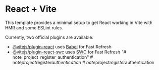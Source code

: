 # React + Vite

This template provides a minimal setup to get React working in Vite with HMR and some ESLint rules.

Currently, two official plugins are available:

- [@vitejs/plugin-react](https://github.com/vitejs/vite-plugin-react/blob/main/packages/plugin-react/README.md) uses [Babel](https://babeljs.io/) for Fast Refresh
- [@vitejs/plugin-react-swc](https://github.com/vitejs/vite-plugin-react-swc) uses [SWC](https://swc.rs/) for Fast Refresh
"# note_project_register_authentication" 
#   n o t e _ p r o j e c t _ r e g i s t e r _ a u t h e n t i c a t i o n  
 #   n o t e _ p r o j e c t _ r e g i s t e r _ a u t h e n t i c a t i o n  
 